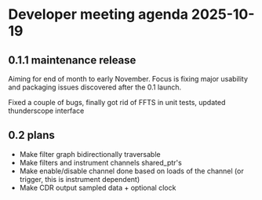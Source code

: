 # Developer meeting agenda 2025-10-19

## 0.1.1 maintenance release

Aiming for end of month to early November. Focus is fixing major usability and packaging issues discovered after the 0.1 launch.

Fixed a couple of bugs, finally got rid of FFTS in unit tests, updated thunderscope interface

## 0.2 plans

* Make filter graph bidirectionally traversable
* Make filters and instrument channels shared_ptr's
* Make enable/disable channel done based on loads of the channel (or trigger, this is instrument dependent)
* Make CDR output sampled data + optional clock
